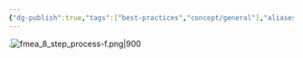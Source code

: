 ```yaml
---
{"dg-publish":true,"tags":["best-practices","concept/general"],"aliases":["FMEA"],"url":"https://www.techtarget.com/searchcio/definition/FMEA-failure-mode-and-effective-analysis","definition":"FMEA (failure mode and effects analysis) is a step-by-step approach for collecting knowledge about possible points of failure in a design, manufacturing process, product or service.","permalink":"/concepts/failure-mode-and-effects-analysis/","dgPassFrontmatter":true}
---
```


.![fmea_8_step_process-f.png|900](/img/user/images/fmea_8_step_process-f.png)
